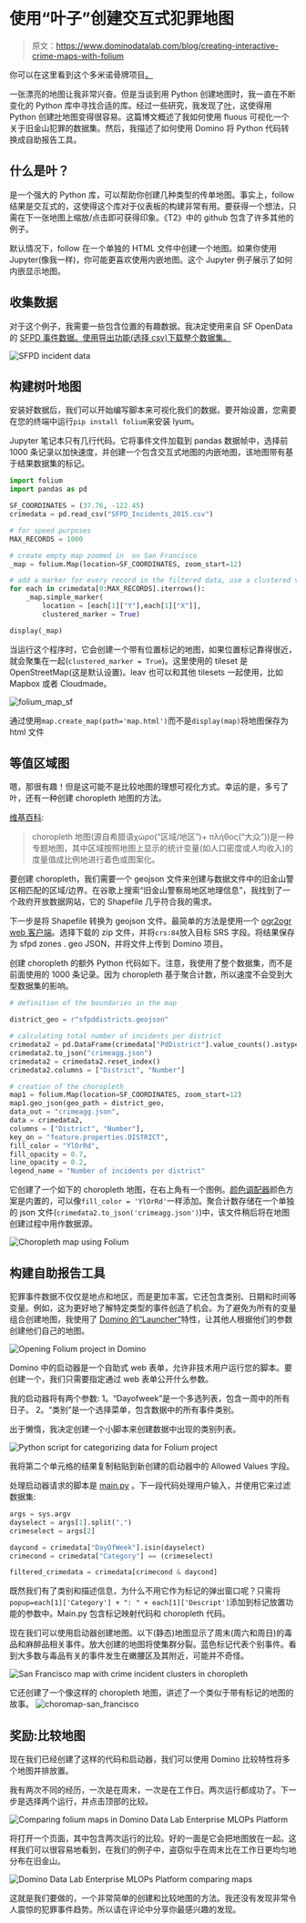 # 使用“叶子”创建交互式犯罪地图

> 原文：<https://www.dominodatalab.com/blog/creating-interactive-crime-maps-with-folium>

你可以在这里看到这个多米诺骨牌项目[。](https://try.dominodatalab.com/u/joshpoduska/crimemaps/overview)

一张漂亮的地图让我非常兴奋。但是当谈到用 Python 创建地图时，我一直在不断变化的 Python 库中寻找合适的库。经过一些研究，我发现了[叶](https://github.com/python-visualization/folium)，这使得用 Python 创建[叶](http://leafletjs.com/)地图变得很容易。这篇博文概述了我如何使用 fluous 可视化一个关于旧金山犯罪的数据集。然后，我描述了如何使用 Domino 将 Python 代码转换成自助报告工具。

## 什么是叶？

是一个强大的 Python 库，可以帮助你创建几种类型的传单地图。事实上，follow 结果是交互式的，这使得这个库对于仪表板的构建非常有用。要获得一个想法，只需在下一张地图上缩放/点击即可获得印象。《T2》中的 github 包含了许多其他的例子。

默认情况下，follow 在一个单独的 HTML 文件中创建一个地图。如果你使用 Jupyter(像我一样)，你可能更喜欢使用内嵌地图。这个 Jupyter 例子展示了如何内嵌显示地图。

## 收集数据

对于这个例子，我需要一些包含位置的有趣数据。我决定使用来自 SF OpenData 的 [SFPD 事件数据。使用导出功能(选择 csv)下载整个数据集。](https://data.sfgov.org/Public-Safety/Police-Department-Incident-Reports-Historical-2003/tmnf-yvry)

![SFPD incident data](img/e0e897d00b88c8c49462ea507bfdf335.png)

## 构建树叶地图

安装好数据后，我们可以开始编写脚本来可视化我们的数据。要开始设置，您需要在您的终端中运行`pip install folium`来安装 lyum。

Jupyter 笔记本只有几行代码。它将事件文件加载到 pandas 数据帧中，选择前 1000 条记录以加快速度，并创建一个包含交互式地图的内嵌地图，该地图带有基于结果数据集的标记。

```py
import folium
import pandas as pd

SF_COORDINATES = (37.76, -122.45)
crimedata = pd.read_csv("SFPD_Incidents_2015.csv")

# for speed purposes
MAX_RECORDS = 1000

# create empty map zoomed in  on San Francisco
_map = folium.Map(location=SF_COORDINATES, zoom_start=12)

# add a marker for every record in the filtered data, use a clustered view
for each in crimedata[0:MAX_RECORDS].iterrows():
    _map.simple_marker(
        location = [each[1]["Y"],each[1]["X"]],
        clustered_marker = True)

display(_map)
```

当运行这个程序时，它会创建一个带有位置标记的地图，如果位置标记靠得很近，就会聚集在一起(`clustered_marker = True`)。这里使用的 tileset 是 OpenStreetMap(这是默认设置)。leav 也可以和其他 tilesets 一起使用，比如 Mapbox 或者 Cloudmade。

![folium_map_sf](img/91330dcb4a8ac0e085697ef638ac2153.png)

通过使用`map.create_map(path='map.html')`而不是`display(map)`将地图保存为 html 文件

## 等值区域图

嗯，那很有趣！但是这可能不是比较地图的理想可视化方式。幸运的是，多亏了叶，还有一种创建 choropleth 地图的方法。

[维基百科](https://en.wikipedia.org/wiki/Choropleth_map):

> choropleth 地图(源自希腊语χώρο(“区域/地区”)+ πλήθος(“大众”))是一种专题地图，其中区域按照地图上显示的统计变量(如人口密度或人均收入)的度量值成比例地进行着色或图案化。

要创建 choropleth，我们需要一个 geojson 文件来创建与数据文件中的旧金山警区相匹配的区域/边界。在谷歌上搜索“旧金山警察局地区地理信息”，我找到了一个政府开放数据网站，它的 Shapefile 几乎符合我的需求。

下一步是将 Shapefile 转换为 geojson 文件。最简单的方法是使用一个 [ogr2ogr web 客户端](http://ogre.adc4gis.com/)。选择下载的 zip 文件，并将`crs:84`放入目标 SRS 字段。将结果保存为 sfpd zones . geo JSON，并将文件上传到 Domino 项目。

创建 choropleth 的额外 Python 代码如下。注意，我使用了整个数据集，而不是前面使用的 1000 条记录。因为 choropleth 基于聚合计数，所以速度不会受到大型数据集的影响。

```py
# definition of the boundaries in the map

district_geo = r"sfpddistricts.geojson"

# calculating total number of incidents per district
crimedata2 = pd.DataFrame(crimedata["PdDistrict"].value_counts().astype(float))
crimedata2.to_json("crimeagg.json")
crimedata2 = crimedata2.reset_index()
crimedata2.columns = ["District", "Number"]

# creation of the choropleth 
map1 = folium.Map(location=SF_COORDINATES, zoom_start=12)
map1.geo_json(geo_path = district_geo,
data_out = "crimeagg.json",
data = crimedata2,
columns = ["District", "Number"],
key_on = "feature.properties.DISTRICT",
fill_color = "YlOrRd",
fill_opacity = 0.7,
line_opacity = 0.2,
legend_name = "Number of incidents per district" 
```

它创建了一个如下的 choropleth 地图，在右上角有一个图例。[颜色调配器](http://colorbrewer2.org/)颜色方案是内置的，可以像`fill_color = 'YlOrRd'`一样添加。聚合计数存储在一个单独的 json 文件(`crimedata2.to_json('crimeagg.json')`)中，该文件稍后将在地图创建过程中用作数据源。

![Choropleth map using Folium](img/773c965c8e55fae83d7ee3d98c73008d.png)

## 构建自助报告工具

犯罪事件数据不仅仅是地点和地区，而是更加丰富。它还包含类别、日期和时间等变量。例如，这为更好地了解特定类型的事件创造了机会。为了避免为所有的变量组合创建地图，我使用了 [Domino 的“Launcher”](https://www.dominodatalab.com/product/model-ops)特性，让其他人根据他们的参数创建他们自己的地图。

![Opening Folium project in Domino](img/34630b84fc6cc66a617faf2f92965c26.png)

Domino 中的启动器是一个自助式 web 表单，允许非技术用户运行您的脚本。要创建一个，我们只需要指定通过 web 表单公开什么参数。

我的启动器将有两个参数:
1。“Dayofweek”是一个多选列表，包含一周中的所有日子。
2。“类别”是一个选择菜单，包含数据中的所有事件类别。

出于懒惰，我决定创建一个小脚本来创建数据中出现的类别列表。

![Python script for categorizing data for Folium project](img/6c55cfdb104c9d52844578383fdd3ae9.png)

我将第二个单元格的结果复制粘贴到新创建的启动器中的 Allowed Values 字段。

处理启动器请求的脚本是 [main.py](https://try.dominodatalab.com/u/joshpoduska/crimemaps/view/main.py) 。下一段代码处理用户输入，并使用它来过滤数据集:

```py
args = sys.argv
dayselect = args[1].split(",")
crimeselect = args[2]

daycond = crimedata["DayOfWeek"].isin(dayselect)
crimecond = crimedata["Category"] == (crimeselect)

filtered_crimedata = crimedata[crimecond & daycond]
```

既然我们有了类别和描述信息，为什么不用它作为标记的弹出窗口呢？只需将`popup=each[1]['Category'] + ": " + each[1]['Descript']`添加到标记放置功能的参数中。Main.py 包含标记映射代码和 choropleth 代码。

现在我们可以使用启动器创建地图。以下(静态)地图显示了周末(周六和周日)的毒品和麻醉品相关事件。放大创建的地图将使集群分裂。蓝色标记代表个别事件。看到大多数与毒品有关的事件发生在嫩腰区及其附近，可能并不奇怪。

![San Francisco map with crime incident clusters in choropleth](img/91eb22a8d93ecec5403888d92e1f4ac2.png)

它还创建了一个像这样的 choropleth 地图，讲述了一个类似于带有标记的地图的故事。
![choromap-san_francisco](img/95d2d53224c9dc962011854d7f3d54c9.png)

## 奖励:比较地图

现在我们已经创建了这样的代码和启动器，我们可以使用 Domino 比较特性将多个地图并排放置。

我有两次不同的经历，一次是在周末，一次是在工作日。两次运行都成功了。下一步是选择两个运行，并点击顶部的比较。

![Comparing folium maps in Domino Data Lab Enterprise MLOPs Platform](img/8ec66da5416c643b40f61ce0cc4aa3f1.png)

将打开一个页面，其中包含两次运行的比较。好的一面是它会把地图放在一起。这样我们可以很容易地看到，在我们的例子中，盗窃似乎在周末比在工作日更均匀地分布在旧金山。

![Domino Data Lab Enterprise MLOPs Platform comparing maps](img/a84e11dfa79e251745d1805e0000ed57.png)

这就是我们要做的，一个非常简单的创建和比较地图的方法。我还没有发现非常令人震惊的犯罪事件趋势。所以请在评论中分享你最感兴趣的发现。